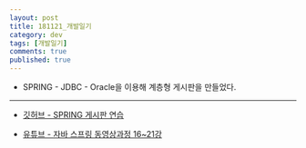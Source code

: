 ```yaml
---
layout: post
title: 181121_개발일기
category: dev
tags: [개발일기]
comments: true
published: true
---
```


* SPRING - JDBC - Oracle을 이용해 계층형 게시판을 만들었다.

---

* [깃허브 - SPRING 게시판 연습](https://github.com/Jonny-Cho/spring_bbs_prac)

* [유튜브 - 자바 스프링 동영상과정 16~21강](https://youtu.be/RYqlq1F9Jb8)
